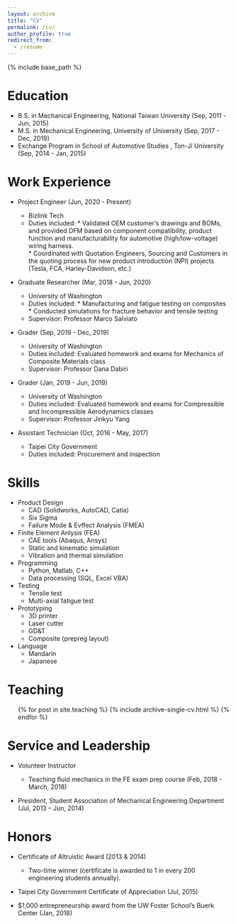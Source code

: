 ```yaml
---
layout: archive
title: "CV"
permalink: /cv/
author_profile: true
redirect_from:
  - /resume
---
```


{% include base_path %}

Education
======
* B.S. in Mechanical Engineering, National Taiwan University  (Sep, 2011 -Jun, 2015)
* M.S. in Mechanical Engineering, University of University  (Sep, 2017 - Dec, 2019)
* Exchange Program in School of Automotive Studies , Ton-Ji University  (Sep, 2014 - Jan, 2015)

Work Experience
======
* Project Engineer (Jun, 2020 - Present)
  * Bizlink Tech
  * Duties included: * Validated OEM customer’s drawings and BOMs, and provided DFM based on component compatibility, product function and manufacturability for automotive (high/low-voltage) wiring harness.  
                     * Coordinated with Quotation Engineers, Sourcing and Customers in the quoting process for new product introduction (NPI) projects (Tesla, FCA, Harley-Davidson, etc.)
* Graduate Researcher (Mar, 2018 - Jun, 2020)
  * University of Washington
  * Duties included: * Manufacturing and fatigue testing on composites 
                     * Conducted simulations for fracture behavior and tensile testing 
  * Supervisor: Professor Marco Salviato

* Grader (Sep, 2019 - Dec, 2019)
  * University of Washington
  * Duties included: Evaluated homework and exams for Mechanics of Composite Materials class
  * Supervisor: Professor Dana Dabiri
  
* Grader (Jan, 2019 - Jun, 2019)
  * University of Washington
  * Duties included: Evaluated homework and exams for Compressible and Incompressible Aerodynamics classes
  * Supervisor: Professor Jinkyu Yang

* Assistant Technician (Oct, 2016 - May, 2017)
  * Taipei City Government
  * Duties included: Procurement and inspection
  
Skills
======
* Product Design  
  * CAD (Solidworks, AutoCAD, Catia)
  * Six Sigma
  * Failure Mode & Evffect Analysis (FMEA)
* Finite Element Anlysis (FEA)
  * CAE tools (Abaqus, Ansys)
  * Static and kinematic simulation
  * Vibration and thermal simulation
* Programming
  * Python, Matlab, C++  
  * Data processing (SQL, Excel VBA)
* Testing
  * Tensile test
  * Multi-axial fatigue test
* Prototyping
  * 3D printer
  * Laser cutter
  * GD&T
  * Composite (prepreg layout)
* Language
  * Mandarin
  * Japanese
  
Teaching
======
  <ul>{% for post in site.teaching %}
    {% include archive-single-cv.html %}
  {% endfor %}</ul>
  
Service and Leadership
======
* Volunteer Instructor 
  * Teaching fluid mechanics in the FE exam prep course (Feb, 2018 - March, 2018)

* President, Student Association of Mechanical Engineering Department  (Jul, 2013 – Jun, 2014)

Honors
======
* Certificate of Altruistic Award	 (2013 & 2014)
  * Two-time winner (certificate is awarded to 1 in every 200 engineering students annually).

* Taipei City Government Certificate of Appreciation	 (Jul, 2015)

* $1,000 entrepreneurship award from the UW Foster School’s Buerk Center  (Jan, 2018)
